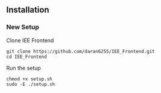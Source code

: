 ## Installation

### New Setup

Clone IEE Frontend

```
git clone https://github.com/daran6255/IEE_Frontend.git
cd IEE_Frontend
```

Run the setup

```
chmod +x setup.sh
sudo -E ./setup.sh
```
